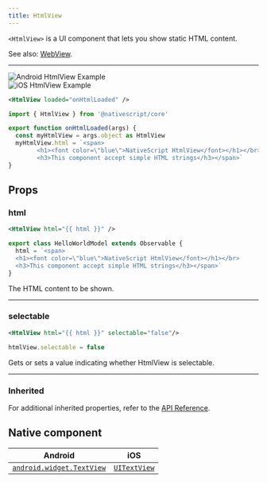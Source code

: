```yaml
---
title: HtmlView
---
```

<!-- TODO: Add flavors -->
`<HtmlView>` is a UI component that lets you show static HTML content.

See also: [WebView](#/ui/webview).

---
<div>
<div class="flex flex-wrap p-4 sm:p-8">
<div  class="w-full sm:w-1/2">
 <img  src="https://raw.githubusercontent.com/nativescript-vue/nativescript-vue-ui-tests/master/screenshots/android23/HtmlView.png" alt="Android HtmlView Example"/> 
</div>

<div  class="w-full sm:w-1/2 sm:pl-8">
<img alt="iOS HtmlView Example" src="https://raw.githubusercontent.com/nativescript-vue/nativescript-vue-ui-tests/master/screenshots/ios-simulator103iPhone6/HtmlView.png" />
</div>
</div>
</div>

<!-- /// flavor plain -->

```xml
<HtmlView loaded="onHtmlLoaded" />
```

```ts
import { HtmlView } from '@nativescript/core'

export function onHtmlLoaded(args) {
  const myHtmlView = args.object as HtmlView
  myHtmlView.html = `<span>
        <h1><font color=\"blue\">NativeScript HtmlView</font></h1></br>
        <h3>This component accept simple HTML strings</h3></span>`
}
```
<!-- 
///

/// flavor angular

```html
<HtmlView [html]="htmlString"></HtmlView>
```

```ts
import { Component } from '@angular/core'

@Component({
  moduleId: module.id,
  templateUrl: './usage.component.html'
})
export class HtmlViewUsageComponent {
  htmlString: string

  constructor() {
    this.htmlString = `<span>
                          <h1>HtmlView demo in <font color="blue">NativeScript</font> App</h1>
                        </span>`
  }
}
```

///

/// flavor vue

```html
<HtmlView html="<div><h1>HtmlView</h1></div>" />
```

///

/// flavor react

```tsx
<htmlView html="<div><h1>HtmlView</h1></div>" />
```

///

/// flavor svelte

```html
<htmlView html="<div><h1>HtmlView</h1></div>" />
```

/// -->

## Props
### html
```xml
<HtmlView html="{{ html }}" />
```
```ts
export class HelloWorldModel extends Observable {
  html = `<span>
  <h1><font color=\"blue\">NativeScript HtmlView</font></h1></br>
  <h3>This component accept simple HTML strings</h3></span>`
}
```
The HTML content to be shown.

---
### selectable
```xml
<HtmlView html="{{ html }}" selectable="false"/>
```
```ts
htmlView.selectable = false
```
Gets or sets a value indicating whether HtmlView is selectable.

---
### Inherited
For additional inherited properties, refer to the [API Reference](https://docs.nativescript.org/api-reference/classes/htmlview).

## Native component

| Android                                                                                           | iOS                                                                        |
| ------------------------------------------------------------------------------------------------- | -------------------------------------------------------------------------- |
| [`android.widget.TextView`](https://developer.android.com/reference/android/widget/TextView.html) | [`UITextView`](https://developer.apple.com/documentation/uikit/uitextview) |
